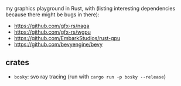 my graphics playground in Rust, with (listing interesting dependencies because there might be bugs in there):

* https://github.com/gfx-rs/naga
* https://github.com/gfx-rs/wgpu
* https://github.com/EmbarkStudios/rust-gpu
* https://github.com/bevyengine/bevy


## crates

* `bosky`: svo ray tracing (run with `cargo run -p bosky --release`)